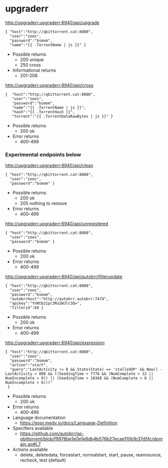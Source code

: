 # upgraderr

http://upgraderr.upgraderr:6940/api/upgrade
```
{ "host":"http://qbittorrent.cat:8080",
  "user":"zees",
  "password":"bsmom",
  "name":"{{ .TorrentName | js }}" }
```

* Possible returns
  * 200 unique
  * 250 cross
* Informational returns
  * 201-208

http://upgraderr.upgraderr:6940/api/cross
```
{  "host":"http://qbittorrent.cat:8080",
   "user":"zees",
   "password":"bsmom",
   "name":"{{ .TorrentName | js }}",
   "hash":"{{ .TorrentHash }}",
   "torrent":"{{ .TorrentDataRawBytes | js }}" }
```

* Possible returns
  * 200 ok
* Error returns
  * 400-499

### Experimental endpoints below
http://upgraderr.upgraderr:6940/api/clean
```
{ "host":"http://qbittorrent.cat:8080",
  "user":"zees",
  "password":"bsmom" }
```

* Possible returns
  * 200 ok
  * 205 nothing to remove
* Error returns
  * 400-499

http://upgraderr.upgraderr:6940/api/unregistered
```
{ "host":"http://qbittorrent.cat:8080",
  "user":"zees",
  "password":"bsmom" }
```

* Possible returns
  * 200 ok
* Error returns
  * 400-499

http://upgraderr.upgraderr:6940/api/autobrr/filterupdate
```
{ "host":"http://qbittorrent.cat:8080",
  "user":"zees",
  "password":"bsmom",
  "autobrrhost":"http://autobrr.autobrr:7474", 
  "apikey":"YnNtb21pc3RoZWJlc3Q=",
  "filterid":69 }
```

* Possible returns
  * 200 ok
* Error returns
  * 400-499

http://upgraderr.upgraderr:6940/api/expression
```
{ "host":"http://qbittorrent.cat:8080",
  "user":"zees",
  "password":"bsmom",
  "action":"start",
  "query":"LastActivity != 0 && State(State) == 'stalledUP' && Now() - LastActivity > 800 && ((SeedingTime > 7776 && (NumComplete > 12 || NumIncomplete > 9)) || (SeedingTime > 10368 && (NumComplete > 8 || NumIncomplete > 6)))"
 }
```

* Possible returns
  * 200 ok
* Error returns
  * 400-499
* Language documentation
  * https://expr.medv.io/docs/Language-Definition
* Specifiers available
  * https://github.com/autobrr/go-qbittorrent/blob/f9978be1e0e1e8db4b576b27ecae110b1b37d5fc/domain.go#L7
* Actions available
  * delete, deletedata, forcestart, normalstart, start, pause, reannounce, recheck, test (default)
